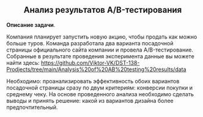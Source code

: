 ## <center> **Анализ результатов A/B-тестирования**

**Описание задачи**.

Компания планирует запустить новую акцию, чтобы продать как можно больше туров. Команда разработала два варианта посадочной страницы официального сайта компании и провела A/B-тестирование. Собранные в результате проведения эксперимента данные вы можете найти здесь:
https://github.com/Viktor-VK/DST-138-Prodjects/tree/main/Analysis%20of%20AB%20testing%20results/data

Необходимо: проанализировать эффективность обоих вариантов посадочной страницы сразу по двум критериям: конверсии покупки и среднему чеку. На основе проведенного анализа необходимо сделать выводы и принять решение: какой из вариантов дизайна более предпочтительный.

